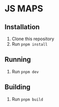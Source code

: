 # JS MAPS

## Installation

1. Clone this repository
2. Run ```pnpm install```

## Running

1. Run ```pnpm dev```

## Building

1. Run ```pnpm build```
